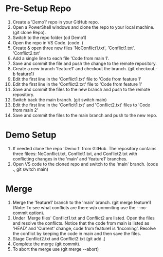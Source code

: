 # Pre-Setup Repo

1. Create a 'Demo1' repo in your GitHub repo.
1. Open a PowerShell windows and clone the repo to your local machine. (git clone Repo).
1. Switch to the repo folder (cd Demo1)
1. Open the repo in VS Code. (code .)
1. Create & open three new files 'NoConflict1.txt', 'Conflict1.txt', 'Conflict2.txt'
1. Add a single line to each file 'Code from main 1'.
1. Save and commit the file and push the change to the remote repository.
1. Create a new branch 'feature1' and checkout the branch. (git checkout -b feature1)
1. Edit the first line in the 'Conflict1.txt' file to 'Code from feature 1'
1. Edit the first line in the 'Conflict2.txt' file to 'Code from feature 1'
1. Save and commit the files to the new branch and push to the remote repository.
1. Switch back the main branch. (git switch main)
1. Edit the first line in the 'Conflcit1.txt' and 'Conflict2.txt' files to 'Code from main 2'
1. Save and commit the files to the main branch and push to the new repo.

# Demo Setup

1. If needed clone the repo 'Demo 1' from GitHub. The repository contains three filees: NoConflict.txt, Conflict1.txt, and Conflict2.txt with conflicting changes in the 'main' and ‘feature1’ branches.
1. Open VS code to the cloned repo and switch to the 'main' branch. (code ., git switch main)

# Merge

1. Merge the 'feature1' branch to the 'main' branch. (git merge feature1) (Note: To see what conflicts are there w/o commiting use the --no-commit option).
1. Under 'Merge files' Conflict1.txt and Conflict2 are listed. Open the files and resolve the conflicts. Notice that the code from main is listed as 'HEAD' and 'Current' change, code from feature1 is 'Incoming'. Resolve the conflict by keeping the code in main and then save the files.
1. Stage Conflict2.txt and Conflict2.txt (git add .)
1. Complete the merge (git commit).
1. To abort the merge use (git merge --abort)
